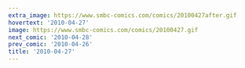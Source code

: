 ```yaml
---
extra_image: https://www.smbc-comics.com/comics/20100427after.gif
hovertext: '2010-04-27'
image: https://www.smbc-comics.com/comics/20100427.gif
next_comic: '2010-04-28'
prev_comic: '2010-04-26'
title: '2010-04-27'
---
```


